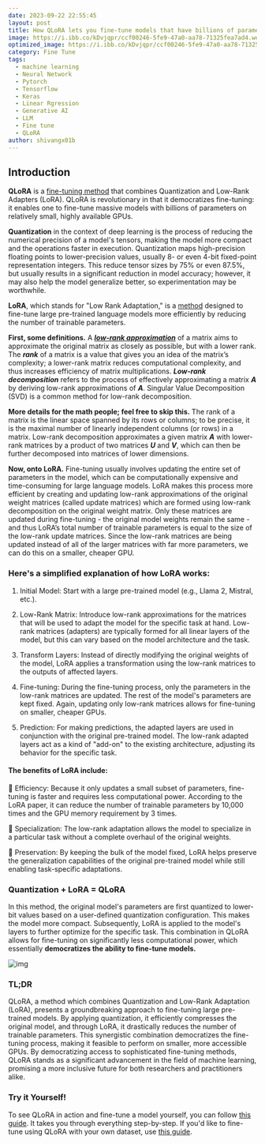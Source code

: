 ```yaml
---
date: 2023-09-22 22:55:45
layout: post
title: How QLoRA lets you fine-tune models that have billions of parameters on a relatively small GPU
image: https://i.ibb.co/kDvjqpr/ccf00246-5fe9-47a0-aa78-71325fea7ad4.webp
optimized_image: https://i.ibb.co/kDvjqpr/ccf00246-5fe9-47a0-aa78-71325fea7ad4.webp
category: Fine Tune
tags:
  - machine learning
  - Neural Network
  - Pytorch
  - Tensorflow
  - Keras
  - Linear Rgression
  - Generative AI
  - LLM
  - Fine tune
  - QLoRA
author: shivangx01b
---
```


## Introduction

**QLoRA** is a [fine-tuning method](https://arxiv.org/abs/2305.14314) that combines Quantization and Low-Rank Adapters (LoRA). QLoRA is revolutionary in that it democratizes fine-tuning: it enables one to fine-tune massive models with billions of parameters on relatively small, highly available GPUs.

**Quantization** in the context of deep learning is the process of reducing the numerical precision of a model's tensors, making the model more compact and the operations faster in execution. Quantization maps high-precision floating points to lower-precision values, usually 8- or even 4-bit fixed-point representation integers. This reduce tensor sizes by 75% or even 87.5%, but usually results in a significant reduction in model accuracy; however, it may also help the model generalize better, so experimentation may be worthwhile.

**LoRA**, which stands for "Low Rank Adaptation," is a [method](https://arxiv.org/abs/2106.09685) designed to fine-tune large pre-trained language models more efficiently by reducing the number of trainable parameters.

**First, some definitions.** A [**_low-rank approximation_**](https://web.stanford.edu/class/cs168/l/l9.pdf) of a matrix aims to approximate the original matrix as closely as possible, but with a lower rank. The **_rank_** of a matrix is a value that gives you an idea of the matrix’s complexity; a lower-rank matrix reduces computational complexity, and thus increases efficiency of matrix multiplications. **_Low-rank decomposition_** refers to the process of effectively approximating a matrix **_A_** by deriving low-rank approximations of **_A_**. Singular Value Decomposition (SVD) is a common method for low-rank decomposition.

**More details for the math people; feel free to skip this.** The rank of a matrix is the linear space spanned by its rows or columns; to be precise, it is the maximal number of linearly independent columns (or rows) in a matrix. Low-rank decomposition approximates a given matrix **_A_** with lower-rank matrices by a product of two matrices **_U_** and **_V_**, which can then be further decomposed into matrices of lower dimensions.

**Now, onto LoRA.** Fine-tuning usually involves updating the entire set of parameters in the model, which can be computationally expensive and time-consuming for large language models. LoRA makes this process more efficient by creating and updating low-rank approximations of the original weight matrices (called update matrices) which are formed using low-rank decomposition on the original weight matrix. Only these matrices are updated during fine-tuning - the original model weights remain the same - and thus LoRA’s total number of trainable parameters is equal to the size of the low-rank update matrices. Since the low-rank matrices are being updated instead of all of the larger matrices with far more parameters, we can do this on a smaller, cheaper GPU.

### **Here's a simplified explanation of how LoRA works:**

1.  Initial Model: Start with a large pre-trained model (e.g., Llama 2, Mistral, etc.).
    
2.  Low-Rank Matrix: Introduce low-rank approximations for the matrices that will be used to adapt the model for the specific task at hand. Low-rank matrices (adapters) are typically formed for all linear layers of the model, but this can vary based on the model architecture and the task.
    
3.  Transform Layers: Instead of directly modifying the original weights of the model, LoRA applies a transformation using the low-rank matrices to the outputs of affected layers.
    
4.  Fine-tuning: During the fine-tuning process, only the parameters in the low-rank matrices are updated. The rest of the model's parameters are kept fixed. Again, updating only low-rank matrices allows for fine-tuning on smaller, cheaper GPUs.
    
5.  Prediction: For making predictions, the adapted layers are used in conjunction with the original pre-trained model. The low-rank adapted layers act as a kind of "add-on" to the existing architecture, adjusting its behavior for the specific task.
    

#### **The benefits of LoRA include:**

🌟 Efficiency: Because it only updates a small subset of parameters, fine-tuning is faster and requires less computational power. According to the LoRA paper, it can reduce the number of trainable parameters by 10,000 times and the GPU memory requirement by 3 times.

🌟 Specialization: The low-rank adaptation allows the model to specialize in a particular task without a complete overhaul of the original weights.

🌟 Preservation: By keeping the bulk of the model fixed, LoRA helps preserve the generalization capabilities of the original pre-trained model while still enabling task-specific adaptations.

### **Quantization + LoRA = QLoRA**

In this method, the original model's parameters are first quantized to lower-bit values based on a user-defined quantization configuration. This makes the model more compact. Subsequently, LoRA is applied to the model's layers to further optimize for the specific task. This combination in QLoRA allows for fine-tuning on significantly less computational power, which essentially **democratizes the ability to fine-tune models.**

![img](https://brev.dev/_next/image?url=%2F_next%2Fstatic%2Fmedia%2Fqlora_figure.d40cbd92.png&w=1920&q=75)

### **TL;DR**

QLoRA, a method which combines Quantization and Low-Rank Adaptation (LoRA), presents a groundbreaking approach to fine-tuning large pre-trained models. By applying quantization, it efficiently compresses the original model, and through LoRA, it drastically reduces the number of trainable parameters. This synergistic combination democratizes the fine-tuning process, making it feasible to perform on smaller, more accessible GPUs. By democratizing access to sophisticated fine-tuning methods, QLoRA stands as a significant advancement in the field of machine learning, promising a more inclusive future for both researchers and practitioners alike.

### **Try it Yourself!**

To see QLoRA in action and fine-tune a model yourself, you can follow [this guide](https://github.com/brevdev/notebooks/blob/main/mistral-finetune.ipynb). It takes you through everything step-by-step. If you'd like to fine-tune using QLoRA with your own dataset, use [this guide](https://github.com/brevdev/notebooks/blob/main/mistral-finetune-own-data.ipynb).

